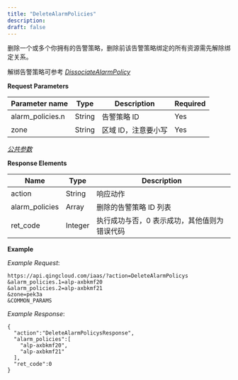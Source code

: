 ```yaml
---
title: "DeleteAlarmPolicies"
description: 
draft: false
---
```


删除一个或多个你拥有的告警策略，删除前该告警策略绑定的所有资源需先解除绑定关系。

解绑告警策略可参考 [_DissociateAlarmPolicy_](dissociate_alarm_policy.html#api-dissociate-alarm-policy)

**Request Parameters**

| Parameter name | Type | Description | Required |
| --- | --- | --- | --- |
| alarm_policies.n | String | 告警策略 ID | Yes |
| zone | String | 区域 ID，注意要小写 | Yes |

[_公共参数_](../../../parameters)

**Response Elements**

| Name | Type | Description |
| --- | --- | --- |
| action | String | 响应动作 |
| alarm_policies | Array | 删除的告警策略 ID 列表 |
| ret_code | Integer | 执行成功与否，0 表示成功，其他值则为错误代码 |

**Example**

_Example Request_:

```
https://api.qingcloud.com/iaas/?action=DeleteAlarmPolicys
&alarm_policies.1=alp-axbkmf20
&alarm_policies.2=alp-axbkmf21
&zone=pek3a
&COMMON_PARAMS
```

_Example Response_:

```
{
  "action":"DeleteAlarmPolicysResponse",
  "alarm_policies":[
    "alp-axbkmf20",
    "alp-axbkmf21"
  ],
  "ret_code":0
}
```
